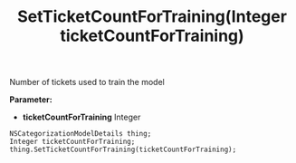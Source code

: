 ﻿---
uid: crmscript_ref_NSCategorizationModelDetails_SetTicketCountForTraining
title: SetTicketCountForTraining(Integer ticketCountForTraining)
intellisense: NSCategorizationModelDetails.SetTicketCountForTraining
keywords: NSCategorizationModelDetails, GetTicketCountForTraining
so.topic: reference
---

Number of tickets used to train the model

**Parameter:** 
 - **ticketCountForTraining** Integer

```crmscript
NSCategorizationModelDetails thing;
Integer ticketCountForTraining;
thing.SetTicketCountForTraining(ticketCountForTraining);
```

